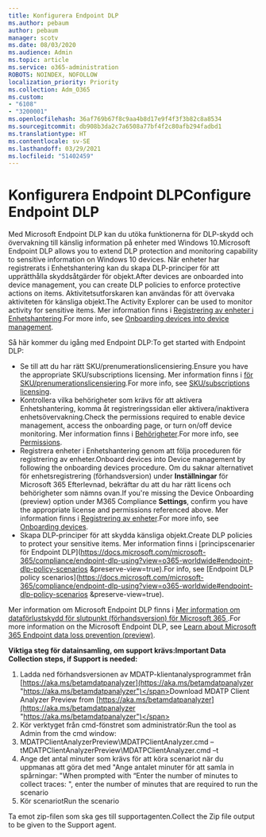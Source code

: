 ```yaml
---
title: Konfigurera Endpoint DLP
ms.author: pebaum
author: pebaum
manager: scotv
ms.date: 08/03/2020
ms.audience: Admin
ms.topic: article
ms.service: o365-administration
ROBOTS: NOINDEX, NOFOLLOW
localization_priority: Priority
ms.collection: Adm_O365
ms.custom:
- "6108"
- "3200001"
ms.openlocfilehash: 36af769b67f8c9aa4b8d17e9f4f3f3b82c8a8534
ms.sourcegitcommit: db908b3da2c7a6508a77bf4f2c80afb294fadbd1
ms.translationtype: HT
ms.contentlocale: sv-SE
ms.lasthandoff: 03/29/2021
ms.locfileid: "51402459"
---
```

# <a name="configure-endpoint-dlp"></a><span data-ttu-id="bca2c-102">Konfigurera Endpoint DLP</span><span class="sxs-lookup"><span data-stu-id="bca2c-102">Configure Endpoint DLP</span></span>

<span data-ttu-id="bca2c-103">Med Microsoft Endpoint DLP kan du utöka funktionerna för DLP-skydd och övervakning till känslig information på enheter med Windows 10.</span><span class="sxs-lookup"><span data-stu-id="bca2c-103">Microsoft Endpoint DLP allows you to extend DLP protection and monitoring capability to sensitive information on Windows 10 devices.</span></span> <span data-ttu-id="bca2c-104">När enheter har registrerats i Enhetshantering kan du skapa DLP-principer för att upprätthålla skyddsåtgärder för objekt.</span><span class="sxs-lookup"><span data-stu-id="bca2c-104">After devices are onboarded into device management, you can create DLP policies to enforce protective actions on items.</span></span> <span data-ttu-id="bca2c-105">Aktivitetsutforskaren kan användas för att övervaka aktiviteten för känsliga objekt.</span><span class="sxs-lookup"><span data-stu-id="bca2c-105">The Activity Explorer can be used to monitor activity for sensitive items.</span></span> <span data-ttu-id="bca2c-106">Mer information finns i [Registrering av enheter i Enhetshantering](https://docs.microsoft.com/microsoft-365/compliance/endpoint-dlp-getting-started#onboarding-devices-into-device-management).</span><span class="sxs-lookup"><span data-stu-id="bca2c-106">For more info, see [Onboarding devices into device management](https://docs.microsoft.com/microsoft-365/compliance/endpoint-dlp-getting-started#onboarding-devices-into-device-management).</span></span>  

<span data-ttu-id="bca2c-107">Så här kommer du igång med Endpoint DLP:</span><span class="sxs-lookup"><span data-stu-id="bca2c-107">To get started with Endpoint DLP:</span></span>

- <span data-ttu-id="bca2c-108">Se till att du har rätt SKU/prenumerationslicensiering.</span><span class="sxs-lookup"><span data-stu-id="bca2c-108">Ensure you have the appropriate SKU/subscriptions licensing.</span></span> <span data-ttu-id="bca2c-109">Mer information finns i [för SKU/prenumerationslicensiering](https://docs.microsoft.com/microsoft-365/compliance/endpoint-dlp-getting-started#skusubscriptions-licensing).</span><span class="sxs-lookup"><span data-stu-id="bca2c-109">For more info, see [SKU/subscriptions licensing](https://docs.microsoft.com/microsoft-365/compliance/endpoint-dlp-getting-started#skusubscriptions-licensing).</span></span>
- <span data-ttu-id="bca2c-110">Kontrollera vilka behörigheter som krävs för att aktivera Enhetshantering, komma åt registreringssidan eller aktivera/inaktivera enhetsövervakning.</span><span class="sxs-lookup"><span data-stu-id="bca2c-110">Check the permissions required to enable device management, access the onboarding page, or turn on/off device monitoring.</span></span> <span data-ttu-id="bca2c-111">Mer information finns i [Behörigheter](https://docs.microsoft.com/microsoft-365/compliance/endpoint-dlp-getting-started#permissions).</span><span class="sxs-lookup"><span data-stu-id="bca2c-111">For more info, see [Permissions](https://docs.microsoft.com/microsoft-365/compliance/endpoint-dlp-getting-started#permissions).</span></span>
- <span data-ttu-id="bca2c-112">Registrera enheter i Enhetshantering genom att följa proceduren för registrering av enheter.</span><span class="sxs-lookup"><span data-stu-id="bca2c-112">Onboard devices into Device management by following the onboarding devices procedure.</span></span> <span data-ttu-id="bca2c-113">Om du saknar alternativet för enhetsregistrering (förhandsversion) under **Inställningar** för Microsoft 365 Efterlevnad, bekräftar du att du har rätt licens och behörigheter som nämns ovan.</span><span class="sxs-lookup"><span data-stu-id="bca2c-113">If you're missing the Device Onboarding (preview) option under M365 Compliance  **Settings**, confirm you have the appropriate license and permissions referenced above.</span></span> <span data-ttu-id="bca2c-114">Mer information finns i [Registrering av enheter](https://docs.microsoft.com/microsoft-365/compliance/endpoint-dlp-getting-started#onboarding-devices).</span><span class="sxs-lookup"><span data-stu-id="bca2c-114">For more info, see [Onboarding devices](https://docs.microsoft.com/microsoft-365/compliance/endpoint-dlp-getting-started#onboarding-devices).</span></span> 
- <span data-ttu-id="bca2c-115">Skapa DLP-principer för att skydda känsliga objekt.</span><span class="sxs-lookup"><span data-stu-id="bca2c-115">Create DLP policies to protect your sensitive items.</span></span> <span data-ttu-id="bca2c-116">Mer information finns i [principscenarier för Endpoint DLP](https://docs.microsoft.com/microsoft-365/compliance/endpoint-dlp-using?view=o365-worldwide#endpoint-dlp-policy-scenarios &preserve-view=true).</span><span class="sxs-lookup"><span data-stu-id="bca2c-116">For info, see [Endpoint DLP policy scenarios](https://docs.microsoft.com/microsoft-365/compliance/endpoint-dlp-using?view=o365-worldwide#endpoint-dlp-policy-scenarios &preserve-view=true).</span></span>

<span data-ttu-id="bca2c-117">Mer information om Microsoft Endpoint DLP finns i [Mer information om dataförlustskydd för slutpunkt (förhandsversion) för Microsoft 365 ](https://docs.microsoft.com/microsoft-365/compliance/endpoint-dlp-learn-about).</span><span class="sxs-lookup"><span data-stu-id="bca2c-117">For more information on the Microsoft Endpoint DLP, see [Learn about Microsoft 365 Endpoint data loss prevention (preview)](https://docs.microsoft.com/microsoft-365/compliance/endpoint-dlp-learn-about).</span></span>

<span data-ttu-id="bca2c-118">**Viktiga steg för datainsamling, om support krävs:**</span><span class="sxs-lookup"><span data-stu-id="bca2c-118">**Important Data Collection steps, if Support is needed:**</span></span>

1. <span data-ttu-id="bca2c-119">Ladda ned förhandsversionen av MDATP-klientanalysprogrammet från [https://aka.ms/betamdatpanalyzer](https://aka.ms/betamdatpanalyzer "https://aka.ms/betamdatpanalyzer")</span><span class="sxs-lookup"><span data-stu-id="bca2c-119">Download MDATP Client Analyzer Preview from [https://aka.ms/betamdatpanalyzer](https://aka.ms/betamdatpanalyzer "https://aka.ms/betamdatpanalyzer")</span></span>
2. <span data-ttu-id="bca2c-120">Kör verktyget från cmd-fönstret som administratör:</span><span class="sxs-lookup"><span data-stu-id="bca2c-120">Run the tool as Admin from the cmd window:</span></span>
3. <span data-ttu-id="bca2c-121">MDATPClientAnalyzerPreview\MDATPClientAnalyzer.cmd –t</span><span class="sxs-lookup"><span data-stu-id="bca2c-121">MDATPClientAnalyzerPreview\MDATPClientAnalyzer.cmd –t</span></span>
4. <span data-ttu-id="bca2c-122">Ange det antal minuter som krävs för att köra scenariot när du uppmanas att göra det med "Ange antalet minuter för att samla in spårningar: "</span><span class="sxs-lookup"><span data-stu-id="bca2c-122">When prompted with “Enter the number of minutes to collect traces: ", enter the number of minutes that are required to run the scenario</span></span>
5. <span data-ttu-id="bca2c-123">Kör scenariot</span><span class="sxs-lookup"><span data-stu-id="bca2c-123">Run the scenario</span></span>

<span data-ttu-id="bca2c-124">Ta emot zip-filen som ska ges till supportagenten.</span><span class="sxs-lookup"><span data-stu-id="bca2c-124">Collect the Zip file output to be given to the Support agent.</span></span>
